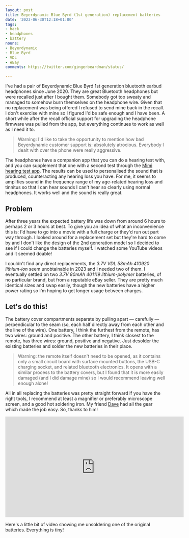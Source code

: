 ```yaml
---
layout: post
title: Beyerdynamic Blue Byrd (1st generation) replacement batteries
date: '2023-06-30T12:18+01:00'
tags:
- hack
- headphones
- battery
nouns:
- Beyerdynamic
- Blue Byrd
- VDL
- eBay
comments: https://twitter.com/gingerbeardman/status/

---
```


I've had a pair of Beyerdynamic Blue Byrd 1st generation bluetooth earbud headphones since June 2020. They are great Bluetooth headphones but were recalled just after I bought them. Somebody got too sweaty and managed to somehow burn themselves on the headphone wire. Given that no replacement was being offered I refused to send mine back in the recall. I don't exercise with mine so I figured I'd be safe enough and I have been. A short while after the recall official support for upgrading the headphone firmware was pulled from the app, but everything continues to work as well as I need it to.

> Warning: I'd like to take the opportunity to mention how bad Beyerdynamic customer support is: absolutely atrocious. Everybody I dealt with over the phone were really aggressive.

The headphones have a companion app that you can do a hearing test with, and you can supplement that one with a second test through the [Mimi hearing test app](https://mimi.io/mimi-hearing-test-app). The results can be used to personalised the sound that is produced, counteracting any hearing loss you have. For me, it seems to amplifies sound in the frequency range of my age-related hearing loss and tinnitus so that I can hear sounds I can't hear so clearly using normal headphones. It works well and the sound is really great.

## Problem

After three years the expected battery life was down from around 6 hours to perhaps 2 or 3 hours at best. To give you an idea of what an inconvenience this is: I'd have to go into a movie with a full charge or they'd run out part way through. I looked around for a replacement set but they're hard to come by and I don't like the design of the 2nd generation model so I decided to see if I could change the batteries myself. I watched some YouTube videos and it seemed doable!

I couldn't find any direct replacements, the *3.7V VDL 53mAh 410920 lithium-ion* seem unobtainable in 2023 and I needed two of them. I eventually settled on two *3.7V 80mAh 401119 lithium-polymer* batteries, of no particular brand, but from a reputable eBay seller. They are pretty much identical sizes and swap easily, though the new batteries have a higher power rating so I'm hoping to get longer usage between charges.

## Let's do this!

The battery cover compartments separate by pulling apart — carefully — perpendicular to the seam (so, each half directly away from each other and the line of the wire). One battery, I think the furthest from the remote, has two wires: ground and positive. The other battery, I think closest to the remote, has three wires: ground, positive and negative. Just desolder the existing batteries and solder the new batteries in their place.

> Warning: the remote itself doesn't need to be opened, as it contains only a small circuit board with surface mounted buttons, the USB-C charging socket, and related bluetooth electronics. It opens with a similar process to the battery covers, but I found that it is more easily damaged (and I did damage mine) so I would recommend leaving well enough alone!

All in all replacing the batteries was pretty straight forward if you have the right tools, I recommend at least a magnifier or preferably microscope screen, and a good hot soldering iron. My friend [Dave](https://twitter.com/daver888) had all the gear which made the job easy. So, thanks to him!

<iframe width="560" height="315" src="https://www.youtube.com/embed/ktpNqWAlB0s" title="YouTube video player" frameborder="0" allow="accelerometer; autoplay; clipboard-write; encrypted-media; gyroscope; picture-in-picture; web-share" allowfullscreen></iframe>

Here's a little bit of video showing me unsoldering one of the original batteries. Everything is tiny!